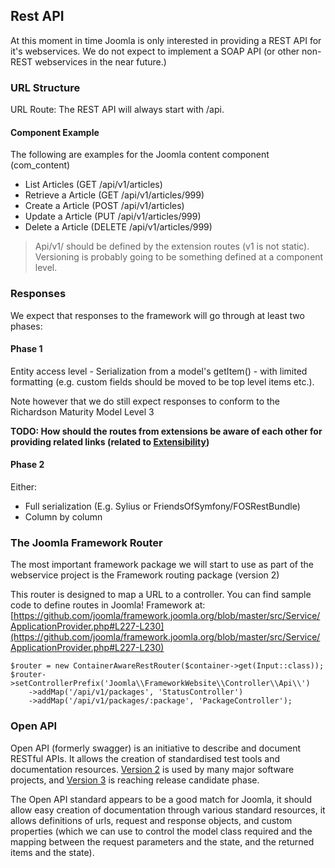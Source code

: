 ## Rest API
At this moment in time Joomla is only interested in providing a REST API for it's webservices. We do not expect to implement
a SOAP API (or other non-REST webservices in the near future.)

### URL Structure
URL Route: The REST API will always start with /api.

#### Component Example
The following are examples for the Joomla content component (com_content)
  - List Articles (GET /api/v1/articles)
  - Retrieve a Article (GET /api/v1/articles/999)
  - Create a Article (POST /api/v1/articles)
  - Update a Article (PUT /api/v1/articles/999)
  - Delete a Article (DELETE /api/v1/articles/999)

> Api/v1/ should be defined by the extension routes (v1 is not static). Versioning is probably going to be something defined at a component level.

### Responses
We expect that responses to the framework will go through at least two phases:

#### Phase 1
Entity access level - Serialization from a model's getItem() - with limited formatting (e.g. custom fields should be
moved to be top level items etc.).

Note however that we do still expect responses to conform to the Richardson Maturity Model Level 3

**TODO: How should the routes from extensions be aware of each other for providing related links (related to
[Extensibility](specification/chapters/extensibility.md))**

#### Phase 2
Either:
  - Full serialization (E.g. Sylius or FriendsOfSymfony/FOSRestBundle)
  - Column by column

### The Joomla Framework Router
The most important framework package we will start to use as part of the webservice project is the Framework routing package (version 2)

This router is designed to map a URL to a controller. You can find sample code to define routes in Joomla! Framework at: [https://github.com/joomla/framework.joomla.org/blob/master/src/Service/ApplicationProvider.php#L227-L230](https://github.com/joomla/framework.joomla.org/blob/master/src/Service/ApplicationProvider.php#L227-L230)

	$router = new ContainerAwareRestRouter($container->get(Input::class));
	$router->setControllerPrefix('Joomla\\FrameworkWebsite\\Controller\\Api\\')
		->addMap('/api/v1/packages', 'StatusController')
		->addMap('/api/v1/packages/:package', 'PackageController');


### Open API
Open API (formerly swagger) is an initiative to describe and document RESTful APIs. It allows the creation of standardised test tools and
documentation resources. [Version 2](https://github.com/OAI/OpenAPI-Specification/blob/master/versions/2.0.md) is used
by many major software projects, and [Version 3](https://github.com/OAI/OpenAPI-Specification/blob/rc1-version-bump/versions/3.0.md)
is reaching release candidate phase.

The Open API standard appears to be a good match for Joomla, it should allow easy creation of documentation through
various standard resources, it allows definitions of urls, request and response objects, and custom properties (which
we can use to control the model class required and the mapping between the request parameters and the state, and the
returned items and the state).
